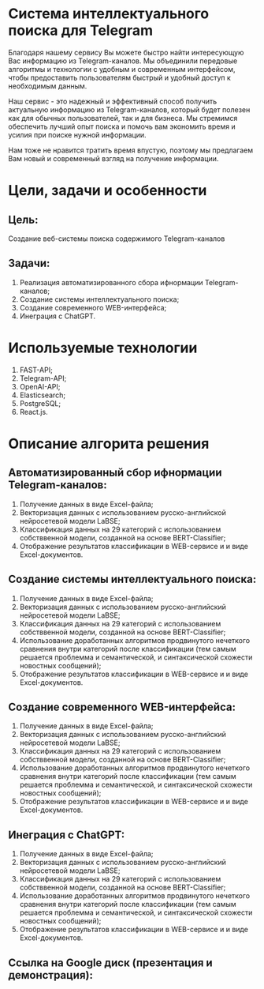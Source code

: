 # Система интеллектуального поиска для Telegram

Благодаря нашему сервису Вы можете быстро найти интересующую Вас информацию из Telegram-каналов. Мы объединили передовые алгоритмы и технологии с удобным и современным интерфейсом, чтобы предоставить пользователям быстрый и удобный доступ к необходимым данным.   

Наш сервис - это надежный и эффективный способ получить актуальную информацию из Telegram-каналов, который будет полезен как для обычных пользователей, так и для бизнеса. Мы стремимся обеспечить лучший опыт поиска и помочь вам экономить время и усилия при поиске нужной информации.   

Нам тоже не нравится тратить время впустую, поэтому мы предлагаем Вам новый и современный взгляд на получение информации.

# Цели, задачи и особенности
## Цель:
Создание веб-системы поиска содержимого Telegram-каналов    

## Задачи:
1) Реализация автоматизированного сбора ифнормации Telegram-каналов;
2) Создание системы интеллектуального поиска;
3) Создание современного WEB-интерфейса;
4) Инеграция с ChatGPT.   
   
# Используемые технологии
1) FAST-API;
2) Telegram-API;
3) OpenAI-API;
4) Elasticsearch;
5) PostgreSQL;
6) React.js.   

# Описание алгорита решения
## Автоматизированный сбор ифнормации Telegram-каналов:
1) Получение данных в виде Excel-файла;
2) Векторизация данных с использованием русско-английской нейросетевой модели LaBSE;
3) Классификация данных на 29 категорий с использованием собстввенной модели, созданной на основе BERT-Classifier;
4) Отображение результатов классификации в WEB-сервисе и и виде Excel-документов.

## Создание системы интеллектуального поиска:
1) Получение данных в виде Excel-файла;
2) Векторизация данных с использованием русско-английский нейросетевой модели LaBSE;
3) Классификация данных на 29 категорий с использованием собстввенной модели, созданной на основе BERT-Classifier;
4) Использование доработанных алгоритмов продвинутого нечеткого сравнения внутри категорий после классификации (тем самым решается проблемма и семантической, и синтаксической схожести новостных сообщений);
5) Отображение результатов классификации в WEB-сервисе и и виде Excel-документов.

## Создание современного WEB-интерфейса:
1) Получение данных в виде Excel-файла;
2) Векторизация данных с использованием русско-английский нейросетевой модели LaBSE;
3) Классификация данных на 29 категорий с использованием собстввенной модели, созданной на основе BERT-Classifier;
4) Использование доработанных алгоритмов продвинутого нечеткого сравнения внутри категорий после классификации (тем самым решается проблемма и семантической, и синтаксической схожести новостных сообщений);
5) Отображение результатов классификации в WEB-сервисе и и виде Excel-документов.

## Инеграция с ChatGPT:
1) Получение данных в виде Excel-файла;
2) Векторизация данных с использованием русско-английский нейросетевой модели LaBSE;
3) Классификация данных на 29 категорий с использованием собстввенной модели, созданной на основе BERT-Classifier;
4) Использование доработанных алгоритмов продвинутого нечеткого сравнения внутри категорий после классификации (тем самым решается проблемма и семантической, и синтаксической схожести новостных сообщений);
5) Отображение результатов классификации в WEB-сервисе и и виде Excel-документов.



## Ссылка на Google диск (презентация и демонстрация):
   


<!-- MARKDOWN LINKS & IMAGES -->
<!-- https://www.markdownguide.org/basic-syntax/#reference-style-links -->
[React.js]: https://img.shields.io/badge/React-20232A?style=for-the-badge&logo=react&logoColor=61DAFB
[React-url]: https://reactjs.org/

[FastApi.py]: https://fastapi.tiangolo.com/img/logo-margin/logo-teal.png
[FastApi-url]: https://fastapi.tiangolo.com/
